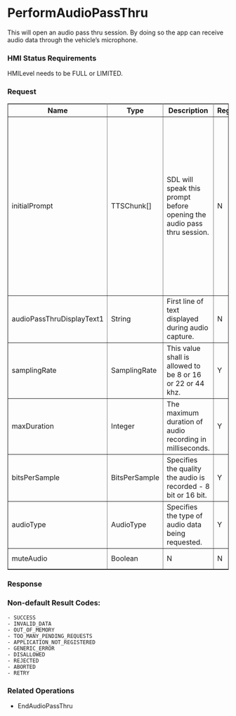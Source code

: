 # PerformAudioPassThru

This will open an audio pass thru session. By doing so the app can receive audio data through the vehicle’s microphone.

### HMI Status Requirements ###

HMILevel needs to be FULL or LIMITED.

### Request ###

<table border="1" rules="all">
  		<tr>
  			<th>Name</th>
  			<th>Type</th>
  			<th>Description</th>
                  <th>Reg.</th>
                <th>Notes</th>
  			<th> Version</th>
  		</tr>
  		<tr>
  			<td>initialPrompt</td>
  			<td>TTSChunk[]</td>
  			<td>SDL will speak this prompt before opening the audio pass thru session. </td>
                  <td>N</td>
                  <td>This is an array of text chunks of type TTSChunk. The array must have at least one item If omitted, then no initial prompt is spoken: <br> Array Minsize: 1<br> Array Maxsize: 100</td>
  			<td>SmartDeviceLink 2.0 </td>
  		</tr>
  		<tr>
  			<td>audioPassThruDisplayText1</td>
  			<td>String</td>
  			<td>First line of text displayed during audio capture.</td>
                  <td>N</td>
                  <td>Maxlength = 500</td>
  			<td>SmartDeviceLink 2.0 </td>
  		</tr>
  		<tr>
  			<td>samplingRate</td>
  			<td>SamplingRate</td>
  			<td>This value shall is allowed to be 8 or 16 or 22 or 44 khz.</td>
                  <td>Y</td>
                  <td></td>
  			<td>SmartDeviceLink 2.0</td>
  		</tr>
  		<tr>
  			<td>maxDuration</td>
  			<td>Integer</td>
  			<td>The maximum duration of audio recording in milliseconds.</td>
                  <td>Y</td>
                  <td>Minvalue: 1<br> Maxvalue: 1000000</td>
  			<td>SmartDeviceLink 2.0</td>
  		</tr>
  		<tr>
  			<td>bitsPerSample</td>
  			<td>BitsPerSample</td>
  			<td>Specifies the quality the audio is recorded - 8 bit or 16 bit.</td>
                  <td>Y</td>
                  <td></td>
  			<td>SmartDeviceLink 2.0 </td>
  		</tr>
  		<tr>
  			<td>audioType</td>
  			<td>AudioType</td>
  			<td>Specifies the type of audio data being requested.</td>
                  <td>Y</td>
                  <td></td>
  			<td>SmartDeviceLink 2.0</td>
  		</tr>
  		<tr>
  			<td>muteAudio</td>
  			<td>Boolean</td>
  			<td>N</td>
                  <td>N</td>
                  <td></td>
  			<td>SmartDeviceLink 2.0</td>
  		</tr>
   </table>

### Response ###

### Non-default Result Codes: ###

	- SUCCESS
	- INVALID_DATA
	- OUT_OF_MEMORY
	- TOO_MANY_PENDING_REQUESTS
	- APPLICATION_NOT_REGISTERED
	- GENERIC_ERROR
	- DISALLOWED
	- REJECTED
	- ABORTED
	- RETRY

### Related Operations ###

* EndAudioPassThru
